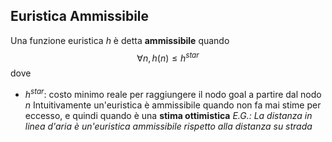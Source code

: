 ## Euristica Ammissibile
Una funzione euristica $h$ è detta **ammissibile** quando
$$\forall n, h(n)\leq h^{star}$$
dove
- $h^{star}$: costo minimo reale per raggiungere il nodo goal a partire dal nodo $n$
Intuitivamente un'euristica è ammissibile quando non fa mai stime per eccesso, e quindi quando è una **stima ottimistica**
*E.G.: La distanza in linea d'aria è un'euristica ammissibile rispetto alla distanza su strada*